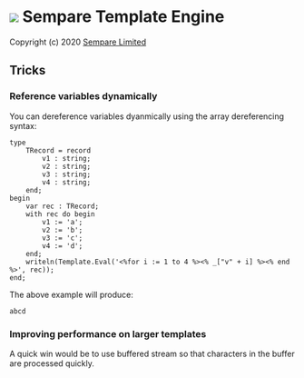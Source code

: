 # ![](../images/sempare-logo-45px.png) Sempare Template Engine

Copyright (c) 2020 [Sempare Limited](http://www.sempare.ltd)

## Tricks

### Reference variables dynamically

You can dereference variables dyanmically using the array dereferencing syntax:
```
type
    TRecord = record
        v1 : string;
        v2 : string;
        v3 : string;
        v4 : string;
    end;
begin
    var rec : TRecord;
    with rec do begin
        v1 := 'a';
        v2 := 'b';
        v3 := 'c';
        v4 := 'd';
    end;
    writeln(Template.Eval('<%for i := 1 to 4 %><% _["v" + i] %><% end %>', rec));
end;
```
The above example will produce:
```
abcd
```
### Improving performance on larger templates

A quick win would be to use buffered stream so that characters in the buffer are processed quickly.
